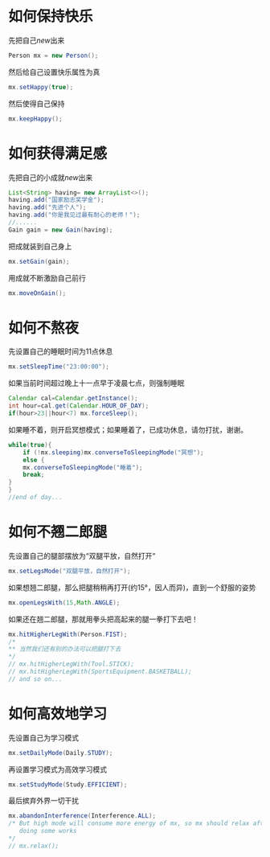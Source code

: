 # 如何保持快乐

先把自己*new*出来

```java
Person mx = new Person();
```

然后给自己设置快乐属性为真

```java
mx.setHappy(true);
```

然后使得自己保持

```java
mx.keepHappy();
```

# 如何获得满足感

先把自己的小成就*new*出来

```java
List<String> having= new ArrayList<>();
having.add("国家励志奖学金");
having.add("先进个人"); 
having.add("你是我见过最有耐心的老师！"); 
//...... 
Gain gain = new Gain(having);
```

把成就装到自己身上

```java
mx.setGain(gain);
```

用成就不断激励自己前行

```java
mx.moveOnGain();
```

# 如何不熬夜

先设置自己的睡眠时间为11点休息

```java
mx.setSleepTime("23:00:00");
```

如果当前时间超过晚上十一点早于凌晨七点，则强制睡眠

```java
Calendar cal=Calendar.getInstance();
int	hour=cal.get(Calendar.HOUR_OF_DAY);
if(hour>23||hour<7) mx.forceSleep(); 
```

如果睡不着，则开启冥想模式；如果睡着了，已成功休息，请勿打扰，谢谢。

```java
while(true){
    if (!mx.sleeping)mx.converseToSleepingMode("冥想");
    else {
    mx.converseToSleepingMode("睡着");
    break;
}
}
//end of day...
```

# 如何不翘二郎腿

先设置自己的腿部摆放为“双腿平放，自然打开“

```java
mx.setLegsMode("双腿平放，自然打开");
```

如果想翘二郎腿，那么把腿稍稍再打开(约15°，因人而异)，直到一个舒服的姿势

```java
mx.openLegsWith(15,Math.ANGLE);
```

如果还在翘二郎腿，那就用拳头把高起来的腿一拳打下去吧！

```java
mx.hitHigherLegWith(Person.FIST);
/*
** 当然我们还有别的办法可以把腿打下去
*/
// mx.hitHigherLegWith(Tool.STICK);
// mx.hitHigherLegWith(SportsEquipment.BASKETBALL);
// and so on...
```

# 如何高效地学习

先设置自己为学习模式

```java
mx.setDailyMode(Daily.STUDY);
```

再设置学习模式为高效学习模式

```java
mx.setStudyMode(Study.EFFICIENT);
```

最后摈弃外界一切干扰

```java
mx.abandonInterference(Interference.ALL);
/* But high mode will consume more energy of mx, so mx should relax after
   doing some works
*/
// mx.relax();

```
